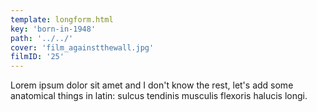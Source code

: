 ```yaml
---
template: longform.html
key: 'born-in-1948'
path: '../../'
cover: 'film_againstthewall.jpg'
filmID: '25'
---
```


Lorem ipsum dolor sit amet and I don't know the rest, let's add some anatomical things in latin: sulcus tendinis musculis flexoris halucis longi.
